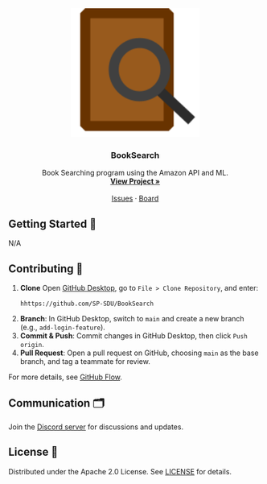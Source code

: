 <!-- PROJECT LOGO -->
<div align="center">
  <img src="images/BookSearch.svg" alt="Logo" width="256" height="256">
  <h3 align="center">BookSearch</h3>
  <p align="center">
    Book Searching program using the Amazon API and ML.
    <br />
    <a href="https://github.com/SP-SDU/BookSearch"><strong>View Project »</strong></a>
    <br />
    <br />
    <a href="https://github.com/SP-SDU/BookSearch/issues">Issues</a>
    ·
    <a href="https://github.com/orgs/SP-SDU/projects/8">Board</a>
  </p>
</div>

## Getting Started 🚀

N/A

## Contributing 🤝

1. **Clone** Open [GitHub Desktop](https://desktop.github.com/), go to `File > Clone Repository`, and enter:
     ```
     hhttps://github.com/SP-SDU/BookSearch
     ```
2. **Branch**: In GitHub Desktop, switch to `main` and create a new branch (e.g., `add-login-feature`).
3. **Commit & Push**: Commit changes in GitHub Desktop, then click `Push origin`.
4. **Pull Request**: Open a pull request on GitHub, choosing `main` as the base branch, and tag a teammate for review.

For more details, see [GitHub Flow](https://githubflow.github.io/).

## Communication 🗂️

Join the [Discord server](https://discord.gg/a2ARm52WwE) for discussions and updates.

## License 📝

Distributed under the Apache 2.0 License. See [LICENSE](LICENSE) for details.

